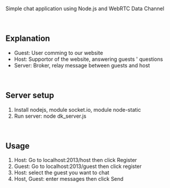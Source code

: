 Simple chat application using Node.js and WebRTC Data Channel

<br/>
<h2>Explanation</h2>
<ul>
<li>Guest: User comming to our website</li>
<li>Host: Supportor of the website, answering guests ' questions</li>
<li>Server: Broker, relay message between guests and host</li>
</ul>

<br/>
<h2>Server setup</h2>
<ol>
<li>Install nodejs, module socket.io, module node-static</li>
<li>Run server: node dk_server.js</li>
</ol>

<br/>
<h2>Usage</h2>
<ol>
<li>Host: Go to localhost:2013/host then click Register</li>
<li>Guest: Go to localhost:2013/guest then click register</li>
<li>Host: select the guest you want to chat</li>
<li>Host, Guest: enter messages then click Send</li>
</ol>

